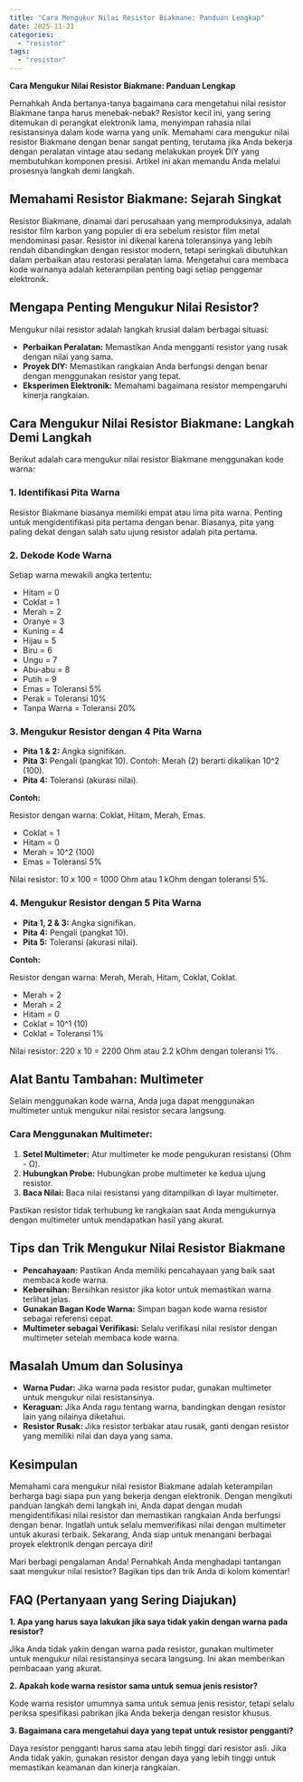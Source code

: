 ```yaml
---
title: "Cara Mengukur Nilai Resistor Biakmane: Panduan Lengkap"
date: 2025-11-21
categories: 
  - "resistor"
tags: 
  - "resistor"
---
```


**Cara Mengukur Nilai Resistor Biakmane: Panduan Lengkap**

Pernahkah Anda bertanya-tanya bagaimana cara mengetahui nilai resistor Biakmane tanpa harus menebak-nebak? Resistor kecil ini, yang sering ditemukan di perangkat elektronik lama, menyimpan rahasia nilai resistansinya dalam kode warna yang unik. Memahami cara mengukur nilai resistor Biakmane dengan benar sangat penting, terutama jika Anda bekerja dengan peralatan vintage atau sedang melakukan proyek DIY yang membutuhkan komponen presisi. Artikel ini akan memandu Anda melalui prosesnya langkah demi langkah.

## Memahami Resistor Biakmane: Sejarah Singkat

Resistor Biakmane, dinamai dari perusahaan yang memproduksinya, adalah resistor film karbon yang populer di era sebelum resistor film metal mendominasi pasar. Resistor ini dikenal karena toleransinya yang lebih rendah dibandingkan dengan resistor modern, tetapi seringkali dibutuhkan dalam perbaikan atau restorasi peralatan lama. Mengetahui cara membaca kode warnanya adalah keterampilan penting bagi setiap penggemar elektronik.

## Mengapa Penting Mengukur Nilai Resistor?

Mengukur nilai resistor adalah langkah krusial dalam berbagai situasi:

- **Perbaikan Peralatan:** Memastikan Anda mengganti resistor yang rusak dengan nilai yang sama.
- **Proyek DIY:** Memastikan rangkaian Anda berfungsi dengan benar dengan menggunakan resistor yang tepat.
- **Eksperimen Elektronik:** Memahami bagaimana resistor mempengaruhi kinerja rangkaian.

## Cara Mengukur Nilai Resistor Biakmane: Langkah Demi Langkah

Berikut adalah cara mengukur nilai resistor Biakmane menggunakan kode warna:

### 1\. Identifikasi Pita Warna

Resistor Biakmane biasanya memiliki empat atau lima pita warna. Penting untuk mengidentifikasi pita pertama dengan benar. Biasanya, pita yang paling dekat dengan salah satu ujung resistor adalah pita pertama.

### 2\. Dekode Kode Warna

Setiap warna mewakili angka tertentu:

- Hitam = 0
- Coklat = 1
- Merah = 2
- Oranye = 3
- Kuning = 4
- Hijau = 5
- Biru = 6
- Ungu = 7
- Abu-abu = 8
- Putih = 9
- Emas = Toleransi 5%
- Perak = Toleransi 10%
- Tanpa Warna = Toleransi 20%

### 3\. Mengukur Resistor dengan 4 Pita Warna

- **Pita 1 & 2:** Angka signifikan.
- **Pita 3:** Pengali (pangkat 10). Contoh: Merah (2) berarti dikalikan 10^2 (100).
- **Pita 4:** Toleransi (akurasi nilai).

**Contoh:**

Resistor dengan warna: Coklat, Hitam, Merah, Emas.

- Coklat = 1
- Hitam = 0
- Merah = 10^2 (100)
- Emas = Toleransi 5%

Nilai resistor: 10 x 100 = 1000 Ohm atau 1 kOhm dengan toleransi 5%.

### 4\. Mengukur Resistor dengan 5 Pita Warna

- **Pita 1, 2 & 3:** Angka signifikan.
- **Pita 4:** Pengali (pangkat 10).
- **Pita 5:** Toleransi (akurasi nilai).

**Contoh:**

Resistor dengan warna: Merah, Merah, Hitam, Coklat, Coklat.

- Merah = 2
- Merah = 2
- Hitam = 0
- Coklat = 10^1 (10)
- Coklat = Toleransi 1%

Nilai resistor: 220 x 10 = 2200 Ohm atau 2.2 kOhm dengan toleransi 1%.

## Alat Bantu Tambahan: Multimeter

Selain menggunakan kode warna, Anda juga dapat menggunakan multimeter untuk mengukur nilai resistor secara langsung.

### Cara Menggunakan Multimeter:

1. **Setel Multimeter:** Atur multimeter ke mode pengukuran resistansi (Ohm - Ω).
2. **Hubungkan Probe:** Hubungkan probe multimeter ke kedua ujung resistor.
3. **Baca Nilai:** Baca nilai resistansi yang ditampilkan di layar multimeter.

Pastikan resistor tidak terhubung ke rangkaian saat Anda mengukurnya dengan multimeter untuk mendapatkan hasil yang akurat.

## Tips dan Trik Mengukur Nilai Resistor Biakmane

- **Pencahayaan:** Pastikan Anda memiliki pencahayaan yang baik saat membaca kode warna.
- **Kebersihan:** Bersihkan resistor jika kotor untuk memastikan warna terlihat jelas.
- **Gunakan Bagan Kode Warna:** Simpan bagan kode warna resistor sebagai referensi cepat.
- **Multimeter sebagai Verifikasi:** Selalu verifikasi nilai resistor dengan multimeter setelah membaca kode warna.

## Masalah Umum dan Solusinya

- **Warna Pudar:** Jika warna pada resistor pudar, gunakan multimeter untuk mengukur nilai resistansinya.
- **Keraguan:** Jika Anda ragu tentang warna, bandingkan dengan resistor lain yang nilainya diketahui.
- **Resistor Rusak:** Jika resistor terbakar atau rusak, ganti dengan resistor yang memiliki nilai dan daya yang sama.

## Kesimpulan

Memahami cara mengukur nilai resistor Biakmane adalah keterampilan berharga bagi siapa pun yang bekerja dengan elektronik. Dengan mengikuti panduan langkah demi langkah ini, Anda dapat dengan mudah mengidentifikasi nilai resistor dan memastikan rangkaian Anda berfungsi dengan benar. Ingatlah untuk selalu memverifikasi nilai dengan multimeter untuk akurasi terbaik. Sekarang, Anda siap untuk menangani berbagai proyek elektronik dengan percaya diri!

Mari berbagi pengalaman Anda! Pernahkah Anda menghadapi tantangan saat mengukur nilai resistor? Bagikan tips dan trik Anda di kolom komentar!

## FAQ (Pertanyaan yang Sering Diajukan)

**1\. Apa yang harus saya lakukan jika saya tidak yakin dengan warna pada resistor?**

Jika Anda tidak yakin dengan warna pada resistor, gunakan multimeter untuk mengukur nilai resistansinya secara langsung. Ini akan memberikan pembacaan yang akurat.

**2\. Apakah kode warna resistor sama untuk semua jenis resistor?**

Kode warna resistor umumnya sama untuk semua jenis resistor, tetapi selalu periksa spesifikasi pabrikan jika Anda bekerja dengan resistor khusus.

**3\. Bagaimana cara mengetahui daya yang tepat untuk resistor pengganti?**

Daya resistor pengganti harus sama atau lebih tinggi dari resistor asli. Jika Anda tidak yakin, gunakan resistor dengan daya yang lebih tinggi untuk memastikan keamanan dan kinerja rangkaian.
